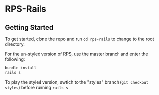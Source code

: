 # RPS-Rails

## Getting Started

To get started, clone  the repo and run `cd rps-rails` to change to the root directory.

For the un-styled version of RPS, use the master branch and enter the following:

```bash
bundle install
rails s
```

To play the styled version, swtich to the "styles" branch (`git checkout styles`) before running `rails s`
